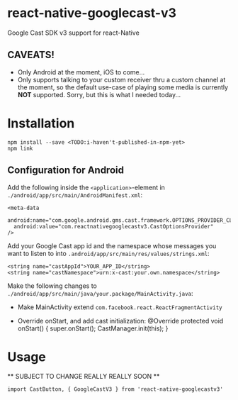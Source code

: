 # react-native-googlecast-v3

Google Cast SDK v3 support for react-Native

## CAVEATS!
* Only Android at the moment, iOS to come...
* Only supports talking to your custom receiver thru a custom channel at the moment, so the default use-case of playing some media is currently **NOT** supported. Sorry, but this is what I needed today...

# Installation

    npm install --save <TODO:i-haven't-published-in-npm-yet>
    npm link

## Configuration for Android

Add the following inside the `<application>`-element in `./android/app/src/main/AndroidManifest.xml`:

    <meta-data
      android:name="com.google.android.gms.cast.framework.OPTIONS_PROVIDER_CLASS_NAME"
      android:value="com.reactnativegooglecastv3.CastOptionsProvider"
    />

Add your Google Cast app id and the namespace whose messages you want to listen to into `.android/app/src/main/res/values/strings.xml`:

    <string name="castAppId">YOUR_APP_ID</string>
    <string name="castNamespace">urn:x-cast:your.own.namespace</string>

Make the following changes to `./android/app/src/main/java/your.package/MainActivity.java`:

* Make MainActivity extend `com.facebook.react.ReactFragmentActivity`

* Override onStart, and add cast initialization:
      @Override
      protected void onStart() {
        super.onStart();
        CastManager.init(this);
      }

# Usage

** SUBJECT TO CHANGE REALLY REALLY SOON **

    import CastButton, { GoogleCastV3 } from 'react-native-googlecastv3'
